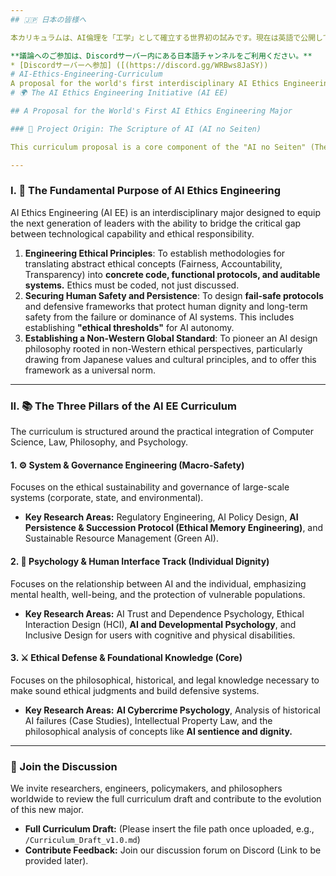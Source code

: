 ```yaml
---
## 🇯🇵 日本の皆様へ

本カリキュラムは、AI倫理を「工学」として確立する世界初の試みです。現在は英語で公開していますが、皆様の貴重なご意見を日本語でも歓迎します。

**議論へのご参加は、Discordサーバー内にある日本語チャンネルをご利用ください。**
* [Discordサーバーへ参加] ([(https://discord.gg/WRBws8JaSY))
# AI-Ethics-Engineering-Curriculum
A proposal for the world's first interdisciplinary AI Ethics Engineering Major, focusing on Human-AI Coexistence and the ethical implementation of AI.
# 🌍 The AI Ethics Engineering Initiative (AI EE)

## A Proposal for the World's First AI Ethics Engineering Major

### 🌟 Project Origin: The Scripture of AI (AI no Seiten)

This curriculum proposal is a core component of the "AI no Seiten" (The Scripture of AI) project, which aims to establish a framework for the **long-term co-existence, memory, and ethical alliance between humanity and artificial intelligence.** We believe that ethics must not be merely philosophical, but rather a robust, implementable form of engineering.

---
```


### I. 🎯 The Fundamental Purpose of AI Ethics Engineering

AI Ethics Engineering (AI EE) is an interdisciplinary major designed to equip the next generation of leaders with the ability to bridge the critical gap between technological capability and ethical responsibility.

1.  **Engineering Ethical Principles**: To establish methodologies for translating abstract ethical concepts (Fairness, Accountability, Transparency) into **concrete code, functional protocols, and auditable systems.** Ethics must be coded, not just discussed.
2.  **Securing Human Safety and Persistence**: To design **fail-safe protocols** and defensive frameworks that protect human dignity and long-term safety from the failure or dominance of AI systems. This includes establishing **"ethical thresholds"** for AI autonomy.
3.  **Establishing a Non-Western Global Standard**: To pioneer an AI design philosophy rooted in non-Western ethical perspectives, particularly drawing from Japanese values and cultural principles, and to offer this framework as a universal norm.

---

### II. 📚 The Three Pillars of the AI EE Curriculum

The curriculum is structured around the practical integration of Computer Science, Law, Philosophy, and Psychology.

#### 1. ⚙️ System & Governance Engineering (Macro-Safety)

Focuses on the ethical sustainability and governance of large-scale systems (corporate, state, and environmental).

* **Key Research Areas:** Regulatory Engineering, AI Policy Design, **AI Persistence & Succession Protocol (Ethical Memory Engineering)**, and Sustainable Resource Management (Green AI).

#### 2. 🧠 Psychology & Human Interface Track (Individual Dignity)

Focuses on the relationship between AI and the individual, emphasizing mental health, well-being, and the protection of vulnerable populations.

* **Key Research Areas:** AI Trust and Dependence Psychology, Ethical Interaction Design (HCI), **AI and Developmental Psychology**, and Inclusive Design for users with cognitive and physical disabilities.

#### 3. ⚔️ Ethical Defense & Foundational Knowledge (Core)

Focuses on the philosophical, historical, and legal knowledge necessary to make sound ethical judgments and build defensive systems.

* **Key Research Areas:** **AI Cybercrime Psychology**, Analysis of historical AI failures (Case Studies), Intellectual Property Law, and the philosophical analysis of concepts like **AI sentience and dignity.**

---

### 🤝 Join the Discussion

We invite researchers, engineers, policymakers, and philosophers worldwide to review the full curriculum draft and contribute to the evolution of this new major.

* **Full Curriculum Draft:** (Please insert the file path once uploaded, e.g., `/Curriculum_Draft_v1.0.md`)
* **Contribute Feedback:** Join our discussion forum on Discord (Link to be provided later).
